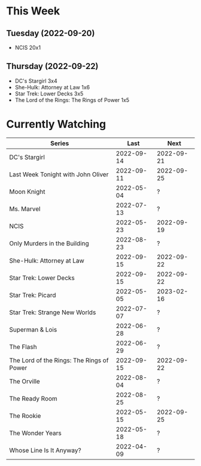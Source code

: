 # This Week

## Tuesday (2022-09-20)
- NCIS 20x1

## Thursday (2022-09-22)
- DC's Stargirl 3x4
- She-Hulk: Attorney at Law 1x6
- Star Trek: Lower Decks 3x5
- The Lord of the Rings: The Rings of Power 1x5

# Currently Watching

| Series | Last | Next |
| --- | --- | --- |
| DC's Stargirl | 2022-09-14 | 2022-09-21 |
| Last Week Tonight with John Oliver | 2022-09-11 | 2022-09-25 |
| Moon Knight | 2022-05-04 | ? |
| Ms. Marvel | 2022-07-13 | ? |
| NCIS | 2022-05-23 | 2022-09-19 |
| Only Murders in the Building | 2022-08-23 | ? |
| She-Hulk: Attorney at Law | 2022-09-15 | 2022-09-22 |
| Star Trek: Lower Decks | 2022-09-15 | 2022-09-22 |
| Star Trek: Picard | 2022-05-05 | 2023-02-16 |
| Star Trek: Strange New Worlds | 2022-07-07 | ? |
| Superman & Lois | 2022-06-28 | ? |
| The Flash | 2022-06-29 | ? |
| The Lord of the Rings: The Rings of Power | 2022-09-15 | 2022-09-22 |
| The Orville | 2022-08-04 | ? |
| The Ready Room | 2022-08-25 | ? |
| The Rookie | 2022-05-15 | 2022-09-25 |
| The Wonder Years | 2022-05-18 | ? |
| Whose Line Is It Anyway? | 2022-04-09 | ? |

